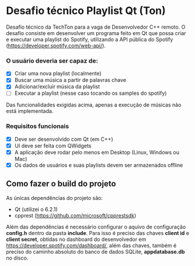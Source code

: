 # Desafio técnico Playlist Qt (Ton) #

Desafio técnico da TechTon para a vaga de Desenvolvedor C++ remoto. O desafio consiste em desenvolver um programa feito em Qt que possa criar e executar uma playlist do Spotify, utilizando a API pública do Spotify (https://developer.spotify.com/web-api/).

### O usuário deveria ser capaz de:
- [x] Criar uma nova playlist (localmente)
- [x] Buscar uma música a partir de palavras chave
- [x] Adicionar/excluir música da playlist
- [ ] Executar a playlist (nesse caso tocando os samples do spotify)

Das funcionalidades exigidas acima, apenas a execução de músicas não está implementada. 

### Requisitos funcionais
- [x] Deve ser desenvolvido com Qt (em C++)
- [x] UI deve ser feita com QWidgets
- [x] A aplicação deve rodar pelo menos em Desktop (Linux, Windows ou Mac)
- [x] Os dados de usuários e suas playlists devem ser armazenados offline

## Como fazer o build do projeto
As únicas dependências do projeto são:
- Qt (utilizei o 6.2.1)
- cpprest (https://github.com/microsoft/cpprestsdk)

Além das dependências é necessário configurar o aquivo de configuração **config.h** dentro da pasta **include**. Para isso é preciso das chaves **client id** e **client secret**, obtidas no dashboard do desenvolvedor em https://developer.spotify.com/dashboard/, além das chaves, também é preciso do caminho absoluto do banco de dados SQLite, **appdatabase.db** no disco. 
